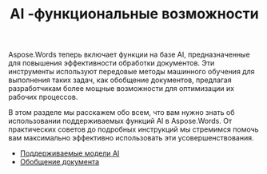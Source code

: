 ﻿---
title: AI -функциональные возможности
second_title: Aspose.Words для Python via .NET
articleTitle: AI -функциональные возможности
linktitle: AI -функциональные возможности
type: docs
weight: 35
description: "В Aspose.Words for Python представлены инструменты, основанные на AI, такие как обобщение документов для повышения эффективности. Узнайте, как использовать функции, основанные на AI, с советами и подробным руководством."
url: /ru/python-net/ai-powered-features/
timestamp: 2024-11-26-12-00-00
---

Aspose.Words теперь включает функции на базе AI, предназначенные для повышения эффективности обработки документов. Эти инструменты используют передовые методы машинного обучения для выполнения таких задач, как обобщение документов, предлагая разработчикам более мощные возможности для оптимизации их рабочих процессов.

В этом разделе мы расскажем обо всем, что вам нужно знать об использовании поддерживаемых функций AI в Aspose.Words. От практических советов до подробных инструкций мы стремимся помочь вам максимально эффективно использовать эти усовершенствования.

* [Поддерживаемые модели AI](/words/python-net/supported-ai-models/)
* [Обобщение документа](/words/python-net/summarize-a-document/)
